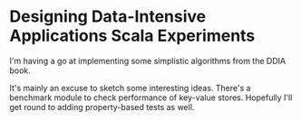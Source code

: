 # Designing Data-Intensive Applications Scala Experiments

I'm having a go at implementing some simplistic algorithms from the DDIA book.

It's mainly an excuse to sketch some interesting ideas.
There's a benchmark module to check performance of key-value stores.
Hopefully I'll get round to adding property-based tests as well.
